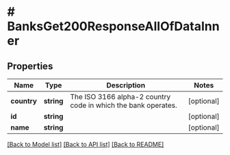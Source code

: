 # # BanksGet200ResponseAllOfDataInner

## Properties

Name | Type | Description | Notes
------------ | ------------- | ------------- | -------------
**country** | **string** | The ISO 3166 alpha-2 country code in which the bank operates. | [optional]
**id** | **string** |  | [optional]
**name** | **string** |  | [optional]

[[Back to Model list]](../../README.md#models) [[Back to API list]](../../README.md#endpoints) [[Back to README]](../../README.md)
